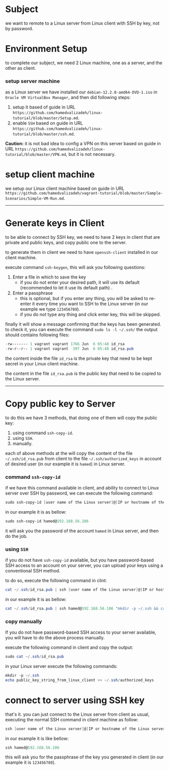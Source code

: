 # Subject

we want to remote to a Linux server from Linux client with SSH by key, not by password.



# Environment Setup

to complete our subject, we need 2 Linux machine, one as a server, and the other as client.



### setup server machine

as a Linux server we have installed our `debian-12.2.0-amd64-DVD-1.iso` in `Oracle VM VirtualBox Manager`, and then did following steps:

1. setup it based of guide in URL `https://github.com/hamedvalizadeh/linux-tutorial/blob/master/Setup.md`.
2. enable `SSH` based on guide in URL `https://github.com/hamedvalizadeh/linux-tutorial/blob/master/ssh.md`.

**Caution:** it is not bad idea to config a VPN on this server based on guide in URL `https://github.com/hamedvalizadeh/linux-tutorial/blob/master/VPN.md`, but it is not necessary. 



# setup client machine

we setup our Linux client machine based on guide in URL `https://github.com/hamedvalizadeh/vagrant-tutorial/blob/master/Sample-Scenarios/Simple-VM-Run.md`.



***

# Generate keys in Client

to be able to connect by SSH key, we need to have 2 keys in client that are private and public keys, and copy public one to the server.

to generate them in client we need to have `openssh-client` installed in our client machine.

execute command `ssh-keygen`, this will ask you following questions:

1. Enter a file in which to save the key
   - if you do not enter your desired path, it will use its default (recommended to let it use its default path) .
2. Enter a passphrase
   - this is optional, but if you enter any thing, you will be asked to re-enter it every time you want to SSH to the Linux server (in our example we type `123456789`). 
   - if you do not type any thing and click enter key, this will be skipped.

finally it will show a message confirming that the keys has been generated. to check it, you can execute the command `sudo ls -l ~/.ssh/` the output should contains following files:

```powershell
-rw------- 1 vagrant vagrant 1766 Jun  6 05:48 id_rsa
-rw-r--r-- 1 vagrant vagrant  397 Jun  6 05:48 id_rsa.pub
```



the content inside the file `id_rsa` is the private key that need to be kept secret in your Linux client machine.

the content in the file `id_rsa.pub` is the public key that need to be copied to the Linux server.



***

# Copy public key to Server

to do this we have 3 methods, that doing one of them will copy the public key:

1. using command `ssh-copy-id`.
2. using `SSH`.
3. manually.



each of above methods at the will copy the content of the file `~/.ssh/id_rsa.pub` from client to the file `~/.ssh/authorized_keys` in account of desired user (in our example it is `hamed`) in Linux server.



### command `ssh-copy-id`

if we have this command available in client, and ability to connect to Linux server over SSH by password, we can execute the following command:

```powershell
sudo ssh-copy-id [user name of the Linux server]@[IP or hostname of the Linux server]
```



in our example it is as bellow:

```powershell
sudo ssh-copy-id hamed@192.168.56.106
```



it will ask you the password of the account `hamed` in Linux server, and then do the job. 



### using `SSH`

if you do not have `ssh-copy-id` available, but you have password-based SSH access to an account on your server, you can upload your keys using a conventional SSH method.

to do so, execute the following command in clint:

```powershell
cat ~/.ssh/id_rsa.pub | ssh [user name of the Linux server]@[IP or hostname of the Linux server] "mkdir -p ~/.ssh && cat >> ~/.ssh/authorized_keys"
```



in our example it is as bellow:

```powershell
cat ~/.ssh/id_rsa.pub | ssh hamed@192.168.56.106 "mkdir -p ~/.ssh && cat >> ~/.ssh/authorized_keys"
```



### copy manually

If you do not have password-based SSH access to your server available, you will have to do the above process manually.



execute the following command in client and copy the output:

```powershell
sudo cat ~/.ssh/id_rsa.pub
```



in your Linux server execute the following commands:

```powershell
mkdir -p ~/.ssh
echo public_key_string_from_linux_client >> ~/.ssh/authorized_keys
```



# connect to server using SSH key

that's it. you can just connect to the Linux server from client as usual, executing the normal SSH command in client machine as follow:

```powershell
ssh [user name of the Linux server]@[IP or hostname of the Linux server]
```

 

in our example it is like bellow:

```powershell
ssh hamed@192.168.56.106
```



this will ask you for the passphrase of the key you generated in client (in our example it is `123456789`).